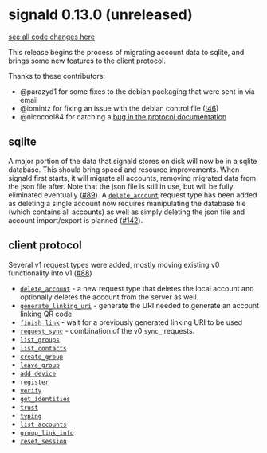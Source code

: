 # signald 0.13.0 (unreleased)

[see all code changes here](https://gitlab.com/signald/signald/-/compare/0.12.0...main)

This release begins the process of migrating account data to sqlite, and brings some new features to the client protocol.

Thanks to these contributors:
* @parazyd1 for some fixes to the debian packaging that were sent in via email
* @iomintz for fixing an issue with the debian control file ([!46](https://gitlab.com/signald/signald/-/merge_requests/46))
* @nicocool84 for catching a [bug in the protocol documentation](https://gitlab.com/signald/signald/-/commit/577f6d0f076466fe6006fea2e99c53519531830b)

## sqlite
A major portion of the data that signald stores on disk will now be in a sqlite database. This should bring speed
and resource improvements. When signald first starts, it will migrate all accounts, removing migrated data from the json
file after. Note that the json file is still in use, but will be fully eliminated eventually
([#89](https://gitlab.com/signald/signald/-/issues/89)). A
[`delete_account`](https://docs.signald.org/actions/v1/delete_account.html) request type has been added as deleting a
single account now requires manipulating the database file (which contains all accounts) as well as simply deleting the
json file and account import/export is planned ([#142](https://gitlab.com/signald/signald/-/issues/142)).

## client protocol

Several v1 request types were added, mostly moving existing v0 functionality into v1 ([#88](https://gitlab.com/signald/signald/-/issues/88))

* [`delete_account`](https://docs.signald.org/actions/v1/delete_account.html) - a new request type that deletes the
local account and optionally deletes the account from the server as well.
* [`generate_linking_uri`](https://docs.signald.org/actions/v1/generate_linking_uri.html) - generate the URI needed to generate an account linking QR code
* [`finish_link`](https://docs.signald.org/actions/v1/finish_link.html) - wait for a previously generated linking URI to be used
* [`request_sync`](https://docs.signald.org/actions/v1/request_sync.html) - combination of the v0 `sync_` requests.
* [`list_groups`](https://docs.signald.org/actions/v1/list_groups.html)
* [`list_contacts`](https://docs.signald.org/actions/v1/list_contacts.html)
* [`create_group`](https://docs.signald.org/actions/v1/create_group.html)
* [`leave_group`](https://docs.signald.org/actions/v1/leave_group.html)
* [`add_device`](https://docs.signald.org/actions/v1/add_device.html)
* [`register`](https://docs.signald.org/actions/v1/register.html)
* [`verify`](https://docs.signald.org/actions/v1/verify.html)
* [`get_identities`](https://docs.signald.org/actions/v1/get_identities.html)
* [`trust`](https://docs.signald.org/actions/v1/trust.html)
* [`typing`](https://docs.signald.org/actions/v1/typing.html)
* [`list_accounts`](https://docs.signald.org/actions/v1/list_accounts.html)
* [`group_link_info`](https://docs.signald.org/actions/v1/group_link_info.html)
* [`reset_session`](https://docs.signald.org/actions/v1/reset_session.html)
